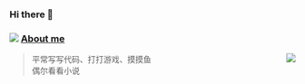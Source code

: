 ### Hi there 👋

<!--
**luren-dc/luren-dc** is a ✨ _special_ ✨ repository because its `README.md` (this file) appears on your GitHub profile.

Here are some ideas to get you started:

- 🔭 I’m currently working on ...
- 🌱 I’m currently learning ...
- 👯 I’m looking to collaborate on ...
- 🤔 I’m looking for help with ...
- 💬 Ask me about ...
- 📫 How to reach me: ...
- 😄 Pronouns: ...
- ⚡ Fun fact: ...
-->

### ![](https://cdn.jsdelivr.net/gh/primer/octicons/icons/comment-24.svg) [About me](http://i-coder.top)

<img align="right" src="https://github-readme-stats.vercel.app/api?username=luren-dc&count_private=true&show_icons=true&bg_color=15,f2f7fd,E0EAFC">

> 平常写写代码、打打游戏、摸摸鱼\
> 偶尔看看小说
